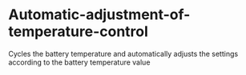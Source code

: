# Automatic-adjustment-of-temperature-control
Cycles the battery temperature and automatically adjusts the settings according to the battery temperature value
